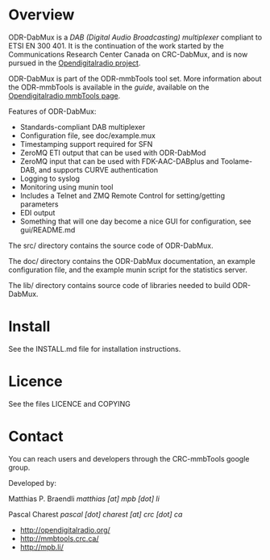 Overview
========

ODR-DabMux is a *DAB (Digital Audio Broadcasting) multiplexer* compliant to
ETSI EN 300 401. It is the continuation of the work started by the
Communications Research Center Canada on CRC-DabMux, and is now pursued in the
[Opendigitalradio project](http://opendigitalradio.org).

ODR-DabMux is part of the ODR-mmbTools tool set. More information about the
ODR-mmbTools is available in the *guide*, available on the
[Opendigitalradio mmbTools page](http://www.opendigitalradio.org/mmbtools).

Features of ODR-DabMux:
- Standards-compliant DAB multiplexer
- Configuration file, see doc/example.mux
- Timestamping support required for SFN
- ZeroMQ ETI output that can be used with ODR-DabMod
- ZeroMQ input that can be used with FDK-AAC-DABplus
  and Toolame-DAB, and supports CURVE authentication
- Logging to syslog
- Monitoring using munin tool
- Includes a Telnet and ZMQ Remote Control for setting/getting parameters
- EDI output
- Something that will one day become a nice GUI for configuration,
  see gui/README.md

The src/ directory contains the source code of ODR-DabMux.

The doc/ directory contains the ODR-DabMux documentation, an example
configuration file, and the example munin script for the statistics
server.

The lib/ directory contains source code of libraries needed to build
ODR-DabMux.

Install
=======

See the INSTALL.md file for installation instructions.

Licence
=======

See the files LICENCE and COPYING

Contact
=======

You can reach users and developers through the CRC-mmbTools
google group.

Developed by:

Matthias P. Braendli *matthias [at] mpb [dot] li*

Pascal Charest *pascal [dot] charest [at] crc [dot] ca*

- http://opendigitalradio.org/
- http://mmbtools.crc.ca/
- http://mpb.li/

